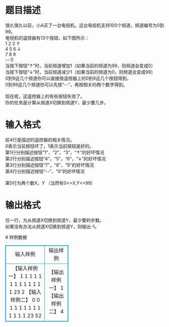 # 

 
 # 题目描述 
<p>
很久很久以前，小A买了一台电视机。这台电视机支持100个频道，频道编号为0到99。<br>电视机的遥控器有13个按钮，如下图所示：<br>1  2  3  ↑<br>4  5  6  ↓<br>7  8  9<br>--  0<br>当按下按钮“↑”时，当前频道增加1（如果当前的频道为99，则频道会变成0）<br>当按下按钮“↓”时，当前频道减少1（如果当前的频道为0，则频道会变成99）<br>0到9这几个频道你可以直接按遥控器上的0到9这几个按钮得到。<br>0到99这几个频道你可以先按“--”，再按相关的两个数字得到。<br><br>现在呢，这遥控器上的有些按钮失效了。<br>你的任务是计算从频道X切换到频道Y，最少要几步。<br></p> 

 
 # 输入格式 
<p>
前4行是描述的遥控器的相关情况。<br>0表示当前按钮坏了，1表示当前按钮是好的。<br>第1行分别描述按钮“1”，“2”，“3”，“↑”的好坏情况<br>第2行分别描述按钮“4”，“5”，“6”，“↓”的好坏情况<br>第3行分别描述按钮“7”，“8”，“9”的好坏情况<br>第4行分别描述按钮“--”，“0”的好坏情况<br><br>第5行为两个数X，Y （当然有0<=X,Y<=99）<br></p> 

 
 # 输出格式 
<p>
仅一行，为从频道X切换到频道Y，最少要的步数。<br>如果没有办法从频道X切换到频道Y，则输出-1。<br></p> 
# 样例数据
<style>
        table,table tr th, table tr td { border:1px solid #0094ff; }
        table { width: 200px; min-height: 25px; line-height: 25px; text-align: center; border-collapse: collapse;}   
    </style>
<table>
	<tr>
		<td>输入样例</td>
		<td>输出样例</td>
	</tr>
<tr><td>【输入样例一】
1 1 1 1
1 1 1 1
1 1 1
1 1
23 2
【输入样例二】
0 0 1 1
1 1 1 1
1 1 1
1 1
23 52
</td><td>【输出样例一】
1
【输出样例二】
4</td></tr></table>
